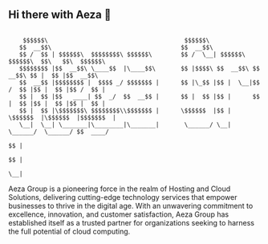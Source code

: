 ## Hi there with Aeza 👋

```

    $$$$$$\                                      $$$$$$\                                          
   $$  __$$\                                    $$  __$$\                                         
   $$ /  $$ | $$$$$$\  $$$$$$$$\ $$$$$$\        $$ /  \__| $$$$$$\   $$$$$$\  $$\   $$\  $$$$$$\  
   $$$$$$$$ |$$  __$$\ \____$$  |\____$$\       $$ |$$$$\ $$  __$$\ $$  __$$\ $$ |  $$ |$$  __$$\ 
   $$  __$$ |$$$$$$$$ |  $$$$ _/ $$$$$$$ |      $$ |\_$$ |$$ |  \__|$$ /  $$ |$$ |  $$ |$$ /  $$ |
   $$ |  $$ |$$   ____| $$  _/  $$  __$$ |      $$ |  $$ |$$ |      $$ |  $$ |$$ |  $$ |$$ |  $$ |
   $$ |  $$ |\$$$$$$$\ $$$$$$$$\\$$$$$$$ |      \$$$$$$  |$$ |      \$$$$$$  |\$$$$$$  |$$$$$$$  |
   \__|  \__| \_______|\________|\_______|       \______/ \__|       \______/  \______/ $$  ____/ 
                                                                                        $$ |      
                                                                                        $$ |      
                                                                                        \__|      

```
Aeza Group is a pioneering force in the realm of Hosting and Cloud Solutions, delivering cutting-edge technology services that empower businesses to thrive in the digital age. With an unwavering commitment to excellence, innovation, and customer satisfaction, Aeza Group has established itself as a trusted partner for organizations seeking to harness the full potential of cloud computing.
